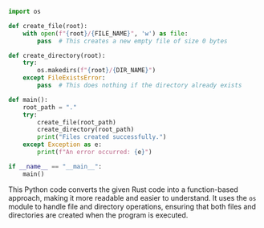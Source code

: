 ```python
import os

def create_file(root):
    with open(f"{root}/{FILE_NAME}", 'w') as file:
        pass  # This creates a new empty file of size 0 bytes

def create_directory(root):
    try:
        os.makedirs(f"{root}/{DIR_NAME}")
    except FileExistsError:
        pass  # This does nothing if the directory already exists

def main():
    root_path = "."
    try:
        create_file(root_path)
        create_directory(root_path)
        print("Files created successfully.")
    except Exception as e:
        print(f"An error occurred: {e}")

if __name__ == "__main__":
    main()
```

This Python code converts the given Rust code into a function-based approach, making it more readable and easier to understand. It uses the `os` module to handle file and directory operations, ensuring that both files and directories are created when the program is executed.

